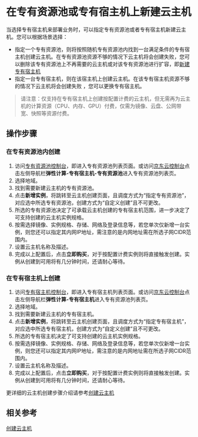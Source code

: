 # 在专有资源池或专有宿主机上新建云主机

当选择专有宿主机来部署业务时，可以指定专有资源池或者专有宿主机新建云主机。您可以根据场景选择：

* 指定一个专有资源池，则将按照随机专有资源池内找到一台满足条件的专有宿主机创建云主机。在专有资源池资源不够的情况下云主机将会创建失败，您可以删除该专有资源池上不再需要的云主机或对该专有资源池进行扩容，即[新建专有宿主机](Create-DH.md)
* 指定一台专有宿主机，则在该宿主机上创建云主机。在该专有宿主机资源不够的情况下云主机将会创建失败 ，您可以更换专有宿主机。

> 请注意：仅支持在专有宿主机上创建按配置计费的云主机，但无需再为云主机的计算资源（CPU、内存、GPU）付费，仅需为镜像、云盘、公网带宽、快照等资源付费。 

## 操作步骤

### 在专有资源池内创建

1. 访问[专有资源池控制台](https://cns-console.jdcloud.com/dedicatedpool/list)，即进入专有资源池列表页面。或访问[京东云控制台](https://console.jdcloud.com)点击左侧导航栏**弹性计算-专有宿主机-专有资源池**进入专有资源池列表页。
2. 选择地域。
3. 找到需要新建云主机的专有资源池。
4. 点击**新增实例**，将跳转至云主机创建页面，且调度方式为“指定专有资源池”，对应选中所选专有资源池，创建方式为“自定义创建”且不可更改。
5. 所选的专有资源池决定了可承载云主机创建的专有宿主机范围，进一步决定了可支持创建的云主机实例规格。
6. 按需选择镜像、实例规格、存储、网络及登录信息等，若您单次仅新增一台实例，则您还可以指定其内网IP地址，需注意的是内网地址需在所选子网CIDR范围内。
7. 设置云主机名称及描述。
8. 完成以上配置后，点击**立即购买**，对于按配置计费实例则将直接触发创建。实例从创建到可用将有几分钟时间，还请耐心等待。

### 在专有宿主机上创建

1. 访问[专有宿主机控制台](https://cns-console.jdcloud.com/dedicatedhost/list)，即进入专有宿主机列表页面。或访问[京东云控制台](https://console.jdcloud.com)点击左侧导航栏**弹性计算-专有宿主机**进入专有资源池列表页。
2. 选择地域。
3. 找到需要新建云主机的专有宿主机。
4. 点击**新增实例**，将跳转至云主机创建页面，且调度方式为“指定专有宿主机”，对应选中所选专有宿主机，创建方式为“自定义创建”且不可更改。
5. 所选的专有宿主机决定了可支持创建的云主机实例规格。
6. 按需选择镜像、实例规格、存储、网络及登录信息等，若您单次仅新增一台实例，则您还可以指定其内网IP地址，需注意的是内网地址需在所选子网CIDR范围内。
7. 设置云主机名称及描述。
8. 完成以上配置后，点击**立即购买**，对于按配置计费实例则将直接触发创建。实例从创建到可用将有几分钟时间，还请耐心等待。


更详细的云主机创建步骤介绍请参考[创建云主机](https://docs.jdcloud.com/cn/virtual-machines/create-instance)



## 相关参考

[创建云主机](https://docs.jdcloud.com/cn/virtual-machines/create-instance)
